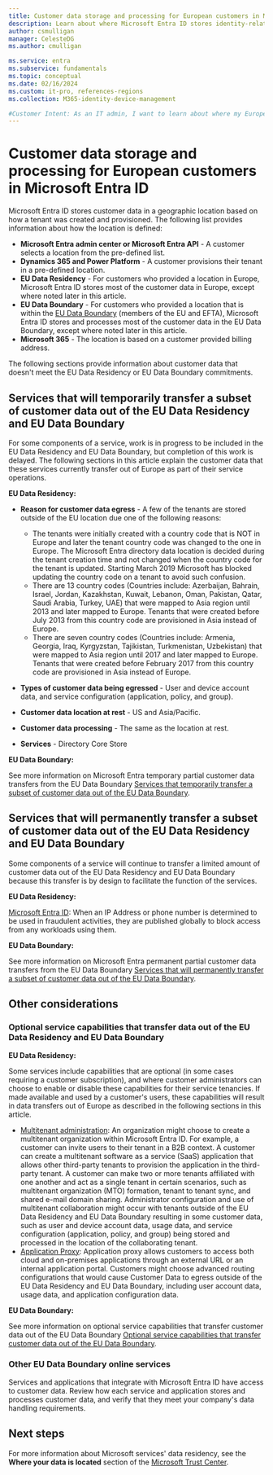 ```yaml
---
title: Customer data storage and processing for European customers in Microsoft Entra ID
description: Learn about where Microsoft Entra ID stores identity-related data for its European customers.
author: csmulligan
manager: CelesteDG
ms.author: cmulligan

ms.service: entra
ms.subservice: fundamentals
ms.topic: conceptual
ms.date: 02/16/2024
ms.custom: it-pro, references-regions
ms.collection: M365-identity-device-management

#Customer Intent: As an IT admin, I want to learn about where my European team's data is stored and processed.
---
```


# Customer data storage and processing for European customers in Microsoft Entra ID

Microsoft Entra ID stores customer data in a geographic location based on how a tenant was created and provisioned. The following list provides information about how the location is defined:

- **Microsoft Entra admin center or Microsoft Entra API** - A customer selects a location from the pre-defined list.
- **Dynamics 365 and Power Platform** - A customer provisions their tenant in a pre-defined location.
- **EU Data Residency** - For customers who provided a location in Europe, Microsoft Entra ID stores most of the customer data in Europe, except where noted later in this article.
- **EU Data Boundary** - For customers who provided a location that is within the [EU Data Boundary](/privacy/eudb/eu-data-boundary-learn#eu-data-boundary-countries-and-datacenter-locations) (members of the EU and EFTA), Microsoft Entra ID stores and processes most of the customer data in the EU Data Boundary, except where noted later in this article.
- **Microsoft 365** - The location is based on a customer provided billing address.

The following sections provide information about customer data that doesn't meet the EU Data Residency or EU Data Boundary commitments.

## Services that will temporarily transfer a subset of customer data out of the EU Data Residency and EU Data Boundary

For some components of a service, work is in progress to be included in the EU Data Residency and EU Data Boundary, but completion of this work is delayed. The following sections in this article explain the customer data that these services currently transfer out of Europe as part of their service operations.

**EU Data Residency:**

- **Reason for customer data egress** - A few of the tenants are stored outside of the EU location due one of the following reasons:

   - The tenants were initially created with a country code that is NOT in Europe and later the tenant country code was changed to the one in Europe. The Microsoft Entra directory data location is decided during the tenant creation time and not changed when the country code for the tenant is updated. Starting March 2019 Microsoft has blocked updating the country code on a tenant to avoid such confusion.
   - There are 13 country codes (Countries include: Azerbaijan, Bahrain, Israel, Jordan, Kazakhstan, Kuwait, Lebanon, Oman, Pakistan, Qatar, Saudi Arabia, Turkey, UAE) that were mapped to Asia region until 2013 and later mapped to Europe. Tenants that were created before July 2013 from this country code are provisioned in Asia instead of Europe.
   - There are seven country codes (Countries include: Armenia, Georgia, Iraq, Kyrgyzstan, Tajikistan, Turkmenistan, Uzbekistan) that were mapped to Asia region until 2017 and later mapped to Europe. Tenants that were created before February 2017 from this country code are provisioned in Asia instead of Europe.
- **Types of customer data being egressed** - User and device account data, and service configuration (application, policy, and group).
- **Customer data location at rest** - US and Asia/Pacific.
- **Customer data processing** - The same as the location at rest.
- **Services** - Directory Core Store

**EU Data Boundary:**

See more information on Microsoft Entra temporary partial customer data transfers from the EU Data Boundary [Services that temporarily transfer a subset of customer data out of the EU Data Boundary](/privacy/eudb/eu-data-boundary-temporary-partial-transfers#security-services).

## Services that will permanently transfer a subset of customer data out of the EU Data Residency and EU Data Boundary

Some components of a service will continue to transfer a limited amount of customer data out of the EU Data Residency and EU Data Boundary because this transfer is by design to facilitate the function of the services.

**EU Data Residency:**

[Microsoft Entra ID](./whatis.md): When an IP Address or phone number is determined to be used in fraudulent activities, they are published globally to block access from any workloads using them.

**EU Data Boundary:**

See more information on Microsoft Entra permanent partial customer data transfers from the EU Data Boundary [Services that will permanently transfer a subset of customer data out of the EU Data Boundary](/privacy/eudb/eu-data-boundary-permanent-partial-transfers#security-services).

## Other considerations

### Optional service capabilities that transfer data out of the EU Data Residency and EU Data Boundary

**EU Data Residency:**

Some services include capabilities that are optional (in some cases requiring a customer subscription), and where customer administrators can choose to enable or disable these capabilities for their service tenancies. If made available and used by a customer's users, these capabilities will result in data transfers out of Europe as described in the following sections in this article.

- [Multitenant administration](~/identity/multi-tenant-organizations/overview.md): An organization might choose to create a multitenant organization within Microsoft Entra ID. For example, a customer can invite users to their tenant in a B2B context. A customer can create a multitenant software as a service (SaaS) application that allows other third-party tenants to provision the application in the third-party tenant. A customer can make two or more tenants affiliated with one another and act as a single tenant in certain scenarios, such as multitenant organization (MTO) formation, tenant to tenant sync, and shared e-mail domain sharing. Administrator configuration and use of multitenant collaboration might occur with tenants outside of the EU Data Residency and EU Data Boundary resulting in some customer data, such as user and device account data, usage data, and service configuration (application, policy, and group) being stored and processed in the location of the collaborating tenant.
- [Application Proxy](/entra/identity/app-proxy): Application proxy allows customers to access both cloud and on-premises applications through an external URL or an internal application portal. Customers might choose advanced routing configurations that would cause Customer Data to egress outside of the EU Data Residency and EU Data Boundary, including user account data, usage data, and application configuration data.

**EU Data Boundary:**

See more information on optional service capabilities that transfer customer data out of the EU Data Boundary [Optional service capabilities that transfer customer data out of the EU Data Boundary](/privacy/eudb/eu-data-boundary-transfers-for-optional-capabilities#microsoft-entra-id).

### Other EU Data Boundary online services

Services and applications that integrate with Microsoft Entra ID have access to customer data. Review how each service and application stores and processes customer data, and verify that they meet your company's data handling requirements.

## Next steps

For more information about Microsoft services' data residency, see the **Where your data is located** section of the [Microsoft Trust Center](https://www.microsoft.com/en-us/trust-center/privacy/data-location?rtc=1).
